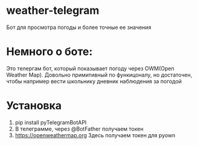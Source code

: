 # weather-telegram
Бот для просмотра погоды и более точные ее значения
# Немного о боте:
Это телергам бот, который показывает погоду через OWM(Open Weather Map).
Довольно примитивный по функицоналу, но достаточен, чтобы например вести школьнику дневник наблюдения за погодой
# Установка
1. pip install pyTelegramBotAPI
2. В телеграмме, через @BotFather получаем токен
3. https://openweathermap.org Здесь получаем токен для pyown
